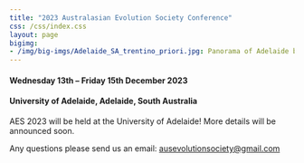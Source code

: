 ```yaml
---
title: "2023 Australasian Evolution Society Conference"
css: /css/index.css
layout: page
bigimg:
- /img/big-imgs/Adelaide_SA_trentino_priori.jpg: Panorama of Adelaide by Trentino Priori (Wikimedia Commons, 2014)
---
```


#### Wednesday 13th – Friday 15th December 2023

#### University of Adelaide, Adelaide, South Australia

AES 2023 will be held at the University of Adelaide! More details will be announced soon.   

Any questions please send us an email: ausevolutionsociety@gmail.com

